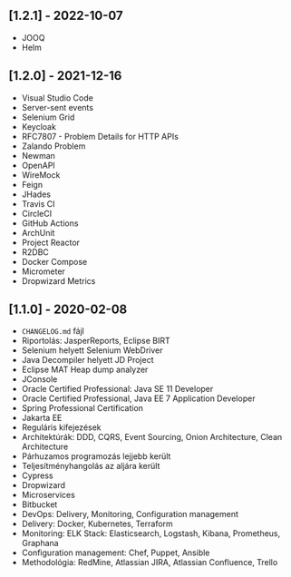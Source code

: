 ## [1.2.1] - 2022-10-07

* JOOQ
* Helm

## [1.2.0] - 2021-12-16

* Visual Studio Code
* Server-sent events
* Selenium Grid
* Keycloak
* RFC7807 - Problem Details for HTTP APIs
* Zalando Problem
* Newman
* OpenAPI
* WireMock
* Feign
* JHades
* Travis CI
* CircleCI
* GitHub Actions
* ArchUnit
* Project Reactor
* R2DBC
* Docker Compose
* Micrometer
* Dropwizard Metrics

## [1.1.0] - 2020-02-08

- `CHANGELOG.md` fájl
- Riportolás: JasperReports, Eclipse BIRT
- Selenium helyett Selenium WebDriver
- Java Decompiler helyett JD Project
- Eclipse MAT Heap dump analyzer
- JConsole
- Oracle Certified Professional: Java SE 11 Developer
- Oracle Certified Professional, Java EE 7 Application Developer
- Spring Professional Certification
- Jakarta EE
- Reguláris kifejezések
- Architektúrák: DDD, CQRS, Event Sourcing, Onion Architecture, Clean Architecture
- Párhuzamos programozás lejjebb került
- Teljesítményhangolás az aljára került
- Cypress
- Dropwizard
- Microservices
- Bitbucket
- DevOps: Delivery, Monitoring, Configuration management
- Delivery: Docker, Kubernetes, Terraform
- Monitoring: ELK Stack: Elasticsearch, Logstash, Kibana, Prometheus, Graphana
- Configuration management: Chef, Puppet, Ansible
- Methodológia: RedMine, Atlassian JIRA, Atlassian Confluence, Trello
